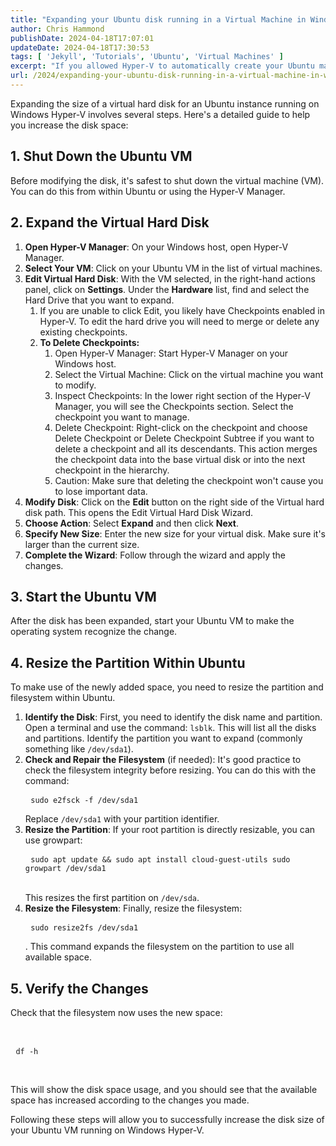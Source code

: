 ```yaml
---
title: "Expanding your Ubuntu disk running in a Virtual Machine in Windows Hyper-V"
author: Chris Hammond
publishDate: 2024-04-18T17:07:01
updateDate: 2024-04-18T17:30:53
tags: [ 'Jekyll', 'Tutorials', 'Ubuntu', 'Virtual Machines' ]
excerpt: "If you allowed Hyper-V to automatically create your Ubuntu machine you likely will run into disk space issues when you start to use the VM. This blog post will walk you through the steps of expanding the disk to address your disk space issues.  &nbsp; "
url: /2024/expanding-your-ubuntu-disk-running-in-a-virtual-machine-in-windows-hyperv  # Use the generated URL with year
---
```

<p>Expanding the size of a virtual hard disk for an Ubuntu instance running on Windows Hyper-V involves several steps. Here&#39;s a detailed guide to help you increase the disk space:</p>  <h2>1. Shut Down the Ubuntu VM</h2>  <p>Before modifying the disk, it&#39;s safest to shut down the virtual machine (VM). You can do this from within Ubuntu or using the Hyper-V Manager.</p>  <h2>2. Expand the Virtual Hard Disk</h2>  <ol>  <li><strong>Open Hyper-V Manager</strong>: On your Windows host, open Hyper-V Manager.</li>  <li><strong>Select Your VM</strong>: Click on your Ubuntu VM in the list of virtual machines.</li>  <li><strong>Edit Virtual Hard Disk</strong>: With the VM selected, in the right-hand actions panel, click on <strong>Settings</strong>. Under the <strong>Hardware</strong> list, find and select the Hard Drive that you want to expand.  <ol>   <li>If you are unable to click Edit, you likely have Checkpoints enabled in Hyper-V. To edit the hard drive you will need to merge or delete any existing checkpoints.</li>   <li><strong>To Delete Checkpoints:</strong>   <ol>    <li>Open Hyper-V Manager: Start Hyper-V Manager on your Windows host.</li>    <li>Select the Virtual Machine: Click on the virtual machine you want to modify.</li>    <li>Inspect Checkpoints: In the lower right section of the Hyper-V Manager, you will see the Checkpoints section. Select the checkpoint you want to manage.</li>    <li>Delete Checkpoint: Right-click on the checkpoint and choose Delete Checkpoint or Delete Checkpoint Subtree if you want to delete a checkpoint and all its descendants. This action merges the checkpoint data into the base virtual disk or into the next checkpoint in the hierarchy.</li>    <li>Caution: Make sure that deleting the checkpoint won't cause you to lose important data.</li>   </ol>   </li>  </ol>  </li>  <li><strong>Modify Disk</strong>: Click on the <strong>Edit</strong> button on the right side of the Virtual hard disk path. This opens the Edit Virtual Hard Disk Wizard.</li>  <li><strong>Choose Action</strong>: Select <strong>Expand</strong> and then click <strong>Next</strong>.</li>  <li><strong>Specify New Size</strong>: Enter the new size for your virtual disk. Make sure it&#39;s larger than the current size.</li>  <li><strong>Complete the Wizard</strong>: Follow through the wizard and apply the changes.</li> </ol>  <h2>3. Start the Ubuntu VM</h2>  <p>After the disk has been expanded, start your Ubuntu VM to make the operating system recognize the change.</p>  <h2>4. Resize the Partition Within Ubuntu</h2>  <p>To make use of the newly added space, you need to resize the partition and filesystem within Ubuntu.</p>  <ol>  <li><strong>Identify the Disk</strong>: First, you need to identify the disk name and partition. Open a terminal and use the command: <code>lsblk</code>. This will list all the disks and partitions. Identify the partition you want to expand (commonly something like <code>/dev/sda1</code>).</li>  <li><strong>Check and Repair the Filesystem</strong> (if needed): It&#39;s good practice to check the filesystem integrity before resizing. You can do this with the command:  <pre> <code>sudo e2fsck -f /dev/sda1</code></pre>  Replace <code>/dev/sda1</code> with your partition identifier.</li>  <li><strong>Resize the Partition</strong>: If your root partition is directly resizable, you can use growpart:  <pre> <code>sudo apt update &amp;&amp; sudo apt install cloud-guest-utils sudo growpart /dev/sda1</code></pre>  <br />  This resizes the first partition on <code>/dev/sda</code>.</li>  <li><strong>Resize the Filesystem</strong>: Finally, resize the filesystem:  <pre> <code>sudo resize2fs /dev/sda1</code></pre>  . This command expands the filesystem on the partition to use all available space.</li> </ol>  <h2>5. Verify the Changes</h2>  <p>Check that the filesystem now uses the new space:</p>  <p>&nbsp;</p>  <pre> <code>df -h</code></pre>  <p>&nbsp;</p>  <p>This will show the disk space usage, and you should see that the available space has increased according to the changes you made.</p>  <p>Following these steps will allow you to successfully increase the disk size of your Ubuntu VM running on Windows Hyper-V.</p> 

